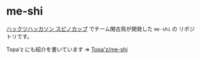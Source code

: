# me-shi
[ハックツハッカソン スピノカップ](https://topaz.dev/projects/20a97c48f80e2866ac7d) でチーム閑古鳥が開発した `me-shi` の リポジトリです。


Topa'z にも紹介を書いています => [Topa'z/me-shi](https://topaz.dev/projects/20a97c48f80e2866ac7d)
